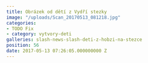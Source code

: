 ```yaml
---
title: Obrázek od dětí z Vydří stezky
image: "/uploads/Scan_20170513_081218.jpg"
categories:
- TODO Fix
- category: vytvory-deti
galleries: slash-news-slash-deti-z-hobzi-na-stezce
position: 56
date: 2017-05-13 07:26:05.000000000 Z
---
```

